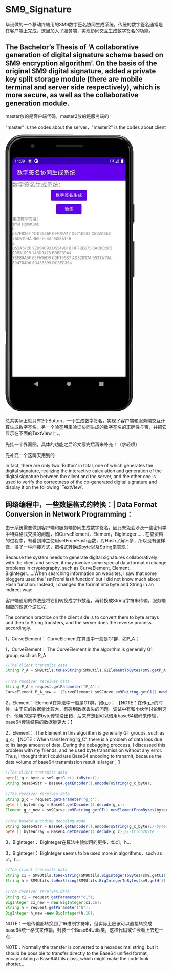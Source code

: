 # SM9_Signature
毕设做的一个移动终端用的SM9数字签名协同生成系统，传统的数字签名通常是在客户端上完成，这里加入了服务端，实现协同交互生成数字签名的功能。

The Bachelor’s Thesis of ‘A collaborative generation of digital signature scheme based on SM9 encryption algorithm’. On the basis of the original SM9 digital signature, added a private key split storage module (there are mobile terminal and server side respectively), which is more secure, as well as the collaborative generation module.
------
master放的是客户端代码，master2放的是服务端的

"master" is the codes about the server，"master2" is the codes about client

![界面图](https://github.com/Ziyou-os/SM9_Signature/blob/master/View.jpg)

总共实际上就只有2个Button，一个生成数字签名，实现了客户端和服务端交互计算生成数字签名，另一个验签用来验证协同生成的数字签名的正确性与否，并把它显示在下面的TextVIew上，。

先挂一个界面图，具体的功能之后论文写完后再来补充！（求轻喷）

先补充一个这两天用到的

In fact, there are only two 'Button' in total, one of which generates the digital signature, realizing the interactive calculation and generation of the digital signature between the client and the server, and the other one is used to verify the correctness of the co-generated digital signature and display it on the following 'TextVIew'.



## 网络编程中，一些数据格式的转换：| Data Format Conversion in Network Programming：
  
由于系统需要做到客户端和服务端协同生成数字签名，因此未免会涉及一些密码学中特殊格式交换的问题，如CurveElement，Element，BigInteger...... 在查资料的过程中，有看到博主使用setFromHash函数，对Hash了解不多，所以没有这样做，换了一种间接方式，把格式转换成byte以及String来实现：

Because the system needs to generate digital signatures collaboratively with the client and server, it may involve some special data format exchange problems in cryptography, such as CurveElement, Element, BigInteger......When searching information on websites, I saw that some bloggers used the 'setFromHash function' but I did not know much about Hash function. Instead, I changed the format into byte and String in an indirect way:

客户端通用的作法是将它们转换成字节数组，再转换成String字符串传输，服务端相应的做这个逆过程.

The common practice on the client side is to convert them to byte arrays and then to String transfers, and the server does the reverse process accordingly.

1，CurveElement： CurveElement在算法中一般是G1群，如P_A；
  
  1，CurveElement： The CurveElement in the algorithm is generally G1 group, such as P_A
```Java
//The client transmits data
String P_A = SM9Utils.toHexString(SM9Utils.G1ElementToBytes(sm9.getP_A()));

//The receiver receives data
String P_A = request.getParameter("P_A");
CurveElement P_A_new =  (CurveElement) sm9Curve.sm9Pairing.getG1().newElementFromBytes(Hex.decode(P_A));//Here, decode function is decoding to byte arrays
```

2，Element： Element在算法中一般是GT群，如g_c； 【NOTE：在传g_c的时候，由于它的数据量比较大，有碰到数据丢失的问题。调试中有和小伙伴讨论到这个，他用的是字节byte传输没出错，后来有想到可以借用base64编码来传输，base64传输结果的数据量更大；】

 2，Element： The Element in this algorithm is generally GT groups, such as g_c;
 【NOTE：When transferring 'g_C', there is a problem of data loss due to its large amount of data. During the debugging proccess, I discussed this problem with my friends, and he used byte transmission without any error. Thus, I thought that I could use Base64 encoding to transmit, because the data volume of base64 transmission result is larger；】
```Java
//The client transmits data
byte[] g_c_byte = sm9.getG_c().toBytes();
String base64Str = Base64.getEncoder().encodeToString(g_c_byte);

//The receiver receives data
String g_c = request.getParameter("g_c");
byte [] byteArray = Base64.getDecoder().decode(g_c);
Element g_c_new = sm9Curve.sm9Pairing.getGT().newElementFromBytes(byteArray);

//the base64 encoding decoding mode
String base64Str = Base64.getEncoder().encodeToString(g_c_byte);//byte2String
byte [] byteArray = Base64.getDecoder().decode(g_c);//String2byte
```

3，BigInteger： BigInteger在算法中貌似用的更多，如c1，h...

  3，BigInteger： BigInteger seems to be used more in algorithms，such as c1，h...
```Java
//The client transmits data
String c1 = SM9Utils.toHexString(SM9Utils.BigIntegerToBytes(sm9.getC1()));
String h = SM9Utils.toHexString(SM9Utils.BigIntegerToBytes(sm9.getH()));

//The receiver receives data
String c1 = request.getParameter("c1");
BigInteger c1_new = new BigInteger(c1,16);
String h = request.getParameter("h");
BigInteger h_new =new BigInteger(h,16);
```

NOTE：一般传输都转换到了16进制字符串，但实际上应该可以直接转换成base64统一格式来传输，封装一个Base64Utils类，这样代码或许会看上去短一点...

NOTE：Normally the transfer is converted to a hexadecimal string, but it should be possible to transfer directly to the Base64 unified format, encapsulating a Base64Utils class, which might make the code look shorter...
